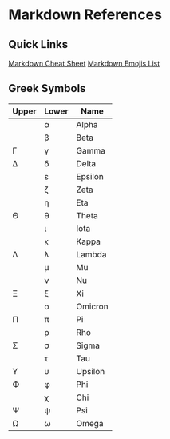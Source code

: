 # Markdown References

## Quick Links

[Markdown Cheat Sheet](https://github.com/adam-p/markdown-here/wiki/Markdown-Cheatsheet)
[Markdown Emojis List](https://gist.github.com/rxaviers/7360908)

## Greek Symbols

 |Upper|Lower| Name    |
 |------|------|---------|
 | |  α   | Alpha   |
 | |  β   | Beta    |
 | Γ |  γ   | Gamma   |
 | ∆ |  δ   | Delta   |
 | |  ε   | Epsilon |
 | |  ζ   | Zeta    |
 | |  η   | Eta     |
 | Θ |  θ   | Theta   |
 | |  ι   | Iota    |
 | |  κ   | Kappa   |
 | Λ |  λ   | Lambda  |
 | |  μ   | Mu      |
 | |  ν   | Nu      |
 | Ξ |  ξ   | Xi      |
 | |  ο   | Omicron |
 | Π |  π   | Pi      |
 | |  ρ   | Rho     |
 | Σ |  σ   | Sigma   |
 | |  τ   | Tau     |
 | Υ |  υ   | Upsilon |
 | Φ |  φ   | Phi     |
 | |  χ   | Chi     |
 | Ψ |  ψ   | Psi     |
 | Ω |  ω   | Omega   |
